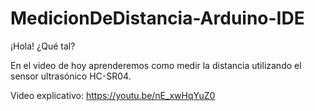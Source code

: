 # MedicionDeDistancia-Arduino-IDE
¡Hola! ¿Qué tal?

En el video de hoy aprenderemos como medir la distancia utilizando el sensor ultrasónico HC-SR04.

Video explicativo:
https://youtu.be/nE_xwHqYuZ0

